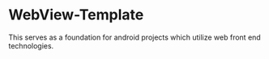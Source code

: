 # WebView-Template
This serves as a foundation for android projects which utilize web front end technologies.
